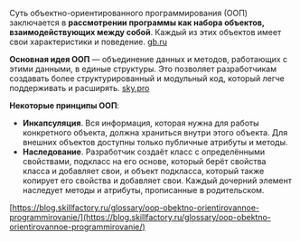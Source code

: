 Суть объектно-ориентированного программирования (ООП) заключается в **рассмотрении программы как набора объектов, взаимодействующих между собой**. Каждый из этих объектов имеет свои характеристики и поведение. [gb.ru](https://gb.ru/blog/obektno-orientirovannoe-programmirovanie/)

**Основная идея ООП** — объединение данных и методов, работающих с этими данными, в единые структуры. Это позволяет разработчикам создавать более структурированный и модульный код, который легче поддерживать и расширять. [sky.pro](https://sky.pro/wiki/python/osnovnye-ponyatiya-i-principy-oop/)

**Некоторые принципы ООП**:

- **Инкапсуляция**. Вся информация, которая нужна для работы конкретного объекта, должна храниться внутри этого объекта. Для внешних объектов доступны только публичные атрибуты и методы.
- **Наследование**. Разработчик создаёт класс с определёнными свойствами, подкласс на его основе, который берёт свойства класса и добавляет свои, и объект подкласса, который также копирует его свойства и добавляет свои. Каждый дочерний элемент наследует методы и атрибуты, прописанные в родительском.


[https://blog.skillfactory.ru/glossary/oop-obektno-orientirovannoe-programmirovanie/](https://blog.skillfactory.ru/glossary/oop-obektno-orientirovannoe-programmirovanie/)
